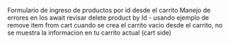 Formulario de ingreso de productos por id desde el carrito
Manejo de errores en los await
revisar delete product by Id - usando ejemplo de remove item from cart
cuando se crea el carrito vacio desde el carrito, no se muestra la informacion en tu carrito actual (cart side)


